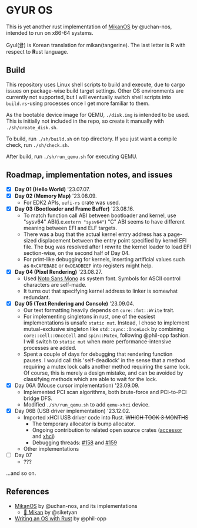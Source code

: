 # GYUR OS

This is yet another rust implementation of [MikanOS](https://github.com/uchan-nos/mikanos) by @uchan-nos, intended to run on x86-64 systems.

Gyul(귤) is Korean translation for mikan(tangerine). The last letter is R with respect to **R**ust language.

## Build
This repository uses Linux shell scripts to build and execute, due to cargo issues on package-wise build target settings.
Other OS environments are currently not supported, but I will eventually switch shell scripts into `build.rs`-using processes once I get more familiar to them.

As the bootable device image for QEMU, `./disk.img` is intended to be used. This is initially not included in the repo, so create it manually with `./sh/create_disk.sh`.

To build, run `./sh/build.sh` on top directory.
If you just want a compile check, run `./sh/check.sh`.

After build, run `./sh/run_qemu.sh` for executing QEMU.

## Roadmap, implementation notes, and issues
- [x] **Day 01 (Hello World)** '23.07.07.
- [x] **Day 02 (Memory Map)** '23.08.09.
  * For EDK2 APIs, `uefi-rs` crate was used.
- [x] **Day 03 (Bootloader and Frame Buffer)** '23.08.16.
  * To match function call ABI between bootloader and kernel, use "sysv64" ABI(i.e.`extern "sysv64"`) "C" ABI seems to have different meaning between EFI and ELF targets.
  * There was a bug that the actual kernel entry address has a page-sized displacement between the entry point specified by kernel EFI file. The bug was resolved after I rewrite the kernel loader to load EFI section-wise, on the second half of Day 04.
  * For print-like debugging for kernels, inserting artificial values such as `0xCAFEBABE` or `0xDEADBEEF` into registers might help.
- [x] **Day 04 (Pixel Rendering)** '23.08.27.
  * Used [Noto Sans Mono](https://fonts.google.com/noto/specimen/Noto+Sans+Mono) as system font. Symbols for ASCII control characters are self-made.
  * It turns out that specifying kernel address to linker is somewhat redundant.
- [x] **Day 05 (Text Rendering and Console)** '23.09.04.
  * Our text formatting heavily depends on `core::fmt::Write` trait.
  * For implementing singletons in rust, one of the easiest implementations is unsafe `static mut`. Instead, I chose to implement mutual-exclusive singleton like `std::sync::OnceLock` by combining `core::cell::OnceCell` and `spin::Mutex`, following @phil-opp fashion. I will switch to `static mut` when more performance-intensive processes are added.
  * Spent a couple of days for debugging that rendering function pauses. I would call this 'self-deadlock' in the sense that a method requiring a mutex lock calls another method requiring the same lock. Of course, this is merely a design mistake, and can be avoided by classifying methods which are able to wait for the lock.
- [x] Day 06A (Mouse cursor implementation) '23.09.09.
  * Implemented PCI scan algorithms, both brute-force and PCI-to-PCI bridge DFS.
  * Modified `./sh/run_qemu.sh` to add `qemu-xhci` device.
- [x] Day 06B (USB driver implementation) '23.12.02.
  * Imported xHCI USB driver code into Rust. ~~WHICH TOOK 3 MONTHS~~
    * The temporary allocator is bump allocator.
    * Ongoing contribution to related open source crates ([accessor](https://github.com/toku-sa-n/accessor) and [xhci](https://github.com/rust-osdev/xhci))
    * Debugging threads: [#158](https://github.com/uchan-nos/os-from-zero/issues/158) and [#159](https://github.com/uchan-nos/os-from-zero/issues/159)
  * Other implementations
- [ ] Day 07
  * ???

...and so on.

## References
* [MikanOS](https://github.com/uchan-nos/mikanos) by @uchan-nos, and its implementations
  * [🍊 Mikan](https://github.com/siketyan/mikan) by @siketyan
* [Writing an OS with Rust](https://os.phil-opp.com) by @phil-opp